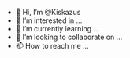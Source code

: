 - 👋 Hi, I’m @Kiskazus
- 👀 I’m interested in ...
- 🌱 I’m currently learning ...
- 💞️ I’m looking to collaborate on ...
- 📫 How to reach me ...

<!---
Kiskazus/Kiskazus is a ✨ special ✨ repository because its `README.md` (this file) appears on your GitHub profile.
You can click the Preview link to take a look at your changes.
--->
